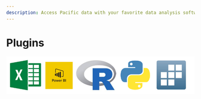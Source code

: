 ```yaml
---
description: Access Pacific data with your favorite data analysis software
---
```


# Plugins

![](../../.gitbook/assets/image%20%2812%29.png)

## 

